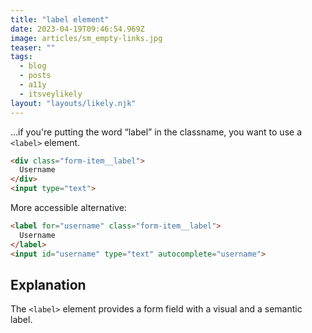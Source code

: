 ```yaml
---
title: "label element"
date: 2023-04-19T09:46:54.969Z
image: articles/sm_empty-links.jpg
teaser: ""
tags:
  - blog
  - posts
  - a11y
  - itsveylikely
layout: "layouts/likely.njk"
---
```

…if you're putting the word “label” in the classname, you want to use a `<label>` element.

```html
<div class="form-item__label">
  Username
</div>
<input type="text">
```
More accessible alternative:

```html
<label for="username" class="form-item__label">
  Username
</label>
<input id="username" type="text" autocomplete="username">
```

## Explanation

The `<label>` element provides a form field with a visual and a semantic label.